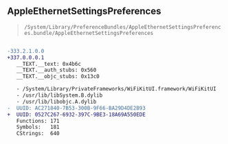 ## AppleEthernetSettingsPreferences

> `/System/Library/PreferenceBundles/AppleEthernetSettingsPreferences.bundle/AppleEthernetSettingsPreferences`

```diff

-333.2.1.0.0
+337.0.0.0.1
   __TEXT.__text: 0x4b6c
   __TEXT.__auth_stubs: 0x560
   __TEXT.__objc_stubs: 0x13c0

   - /System/Library/PrivateFrameworks/WiFiKitUI.framework/WiFiKitUI
   - /usr/lib/libSystem.B.dylib
   - /usr/lib/libobjc.A.dylib
-  UUID: AC271840-7B53-300B-9F66-BA29D4DE2B93
+  UUID: 0527C267-6932-397C-9BE3-18A69A550EDE
   Functions: 171
   Symbols:   181
   CStrings:  640

```

